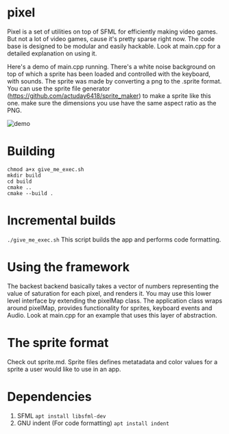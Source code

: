 # pixel

Pixel is a set of utilities on top of SFML for efficiently making video games. But not a lot of video games, cause it's pretty sparse right now. The code base is designed to be modular and easily hackable. Look at main.cpp for a detailed explanation on using it.

Here's a demo of main.cpp running. There's a white noise background on top of which a sprite has been loaded and controlled with the keyboard, with sounds.
The sprite was made by converting a png to the .sprite format. You can use the sprite file generator (https://github.com/actuday6418/sprite_maker) to make a sprite like this one. make sure the dimensions you use have the same aspect ratio as the PNG.

![demo](https://user-images.githubusercontent.com/56124831/98981888-8f78e200-2544-11eb-8dfc-2d7bfa936dda.gif)


# Building
    chmod a+x give_me_exec.sh
    mkdir build
    cd build
    cmake ..
    cmake --build .
    
#  Incremental builds
```./give_me_exec.sh```
This script builds the app and performs code formatting. 

# Using the framework
The backest backend basically takes a vector of numbers representing the value of saturation for each pixel, and renders it. You may use this lower level interface by extending the pixelMap class. The application class wraps around pixelMap, provides functionality for sprites, keyboard events and Audio. Look at main.cpp for an example that uses this layer of abstraction.

# The sprite format
Check out sprite.md. Sprite files defines metatadata and color values for a sprite a user would like to use in an app.

# Dependencies 
1. SFML
```apt install libsfml-dev```
2. GNU indent (For code formatting)
```apt install indent```
